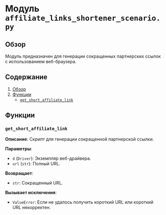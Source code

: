 # Модуль `affiliate_links_shortener_scenario.py`

## Обзор

Модуль предназначен для генерации сокращенных партнерских ссылок с использованием веб-браузера.

## Содержание

1. [Обзор](#обзор)
2. [Функции](#функции)
    - [`get_short_affiliate_link`](#get_short_affiliate_link)

## Функции

### `get_short_affiliate_link`

**Описание**: Скрипт для генерации сокращенной партнерской ссылки.

**Параметры**:
- `d` (`Driver`): Экземпляр веб-драйвера.
- `url` (`str`): Полный URL.

**Возвращает**:
- `str`: Сокращенный URL.

**Вызывает исключения**:
- `ValueError`: Если не удалось получить короткий URL или короткий URL некорректен.